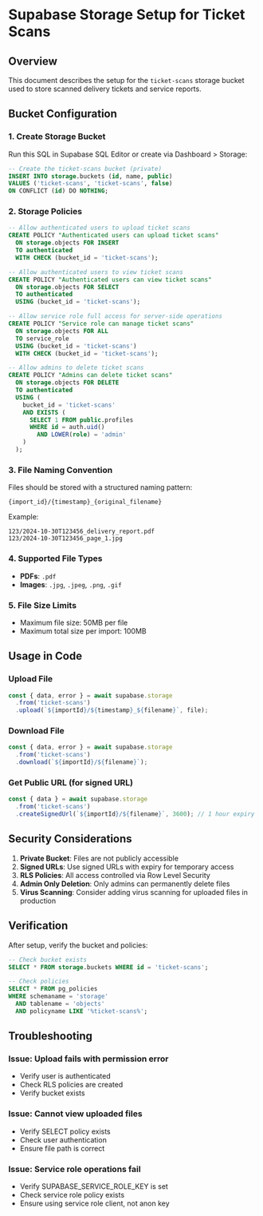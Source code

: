 # Supabase Storage Setup for Ticket Scans

## Overview
This document describes the setup for the `ticket-scans` storage bucket used to store scanned delivery tickets and service reports.

## Bucket Configuration

### 1. Create Storage Bucket

Run this SQL in Supabase SQL Editor or create via Dashboard > Storage:

```sql
-- Create the ticket-scans bucket (private)
INSERT INTO storage.buckets (id, name, public)
VALUES ('ticket-scans', 'ticket-scans', false)
ON CONFLICT (id) DO NOTHING;
```

### 2. Storage Policies

```sql
-- Allow authenticated users to upload ticket scans
CREATE POLICY "Authenticated users can upload ticket scans"
  ON storage.objects FOR INSERT
  TO authenticated
  WITH CHECK (bucket_id = 'ticket-scans');

-- Allow authenticated users to view ticket scans
CREATE POLICY "Authenticated users can view ticket scans"
  ON storage.objects FOR SELECT
  TO authenticated
  USING (bucket_id = 'ticket-scans');

-- Allow service role full access for server-side operations
CREATE POLICY "Service role can manage ticket scans"
  ON storage.objects FOR ALL
  TO service_role
  USING (bucket_id = 'ticket-scans')
  WITH CHECK (bucket_id = 'ticket-scans');

-- Allow admins to delete ticket scans
CREATE POLICY "Admins can delete ticket scans"
  ON storage.objects FOR DELETE
  TO authenticated
  USING (
    bucket_id = 'ticket-scans'
    AND EXISTS (
      SELECT 1 FROM public.profiles
      WHERE id = auth.uid()
        AND LOWER(role) = 'admin'
    )
  );
```

### 3. File Naming Convention

Files should be stored with a structured naming pattern:
```
{import_id}/{timestamp}_{original_filename}
```

Example:
```
123/2024-10-30T123456_delivery_report.pdf
123/2024-10-30T123456_page_1.jpg
```

### 4. Supported File Types

- **PDFs**: `.pdf`
- **Images**: `.jpg`, `.jpeg`, `.png`, `.gif`

### 5. File Size Limits

- Maximum file size: 50MB per file
- Maximum total size per import: 100MB

## Usage in Code

### Upload File
```javascript
const { data, error } = await supabase.storage
  .from('ticket-scans')
  .upload(`${importId}/${timestamp}_${filename}`, file);
```

### Download File
```javascript
const { data, error } = await supabase.storage
  .from('ticket-scans')
  .download(`${importId}/${filename}`);
```

### Get Public URL (for signed URL)
```javascript
const { data } = await supabase.storage
  .from('ticket-scans')
  .createSignedUrl(`${importId}/${filename}`, 3600); // 1 hour expiry
```

## Security Considerations

1. **Private Bucket**: Files are not publicly accessible
2. **Signed URLs**: Use signed URLs with expiry for temporary access
3. **RLS Policies**: All access controlled via Row Level Security
4. **Admin Only Deletion**: Only admins can permanently delete files
5. **Virus Scanning**: Consider adding virus scanning for uploaded files in production

## Verification

After setup, verify the bucket and policies:

```sql
-- Check bucket exists
SELECT * FROM storage.buckets WHERE id = 'ticket-scans';

-- Check policies
SELECT * FROM pg_policies 
WHERE schemaname = 'storage' 
  AND tablename = 'objects'
  AND policyname LIKE '%ticket-scans%';
```

## Troubleshooting

### Issue: Upload fails with permission error
- Verify user is authenticated
- Check RLS policies are created
- Verify bucket exists

### Issue: Cannot view uploaded files
- Verify SELECT policy exists
- Check user authentication
- Ensure file path is correct

### Issue: Service role operations fail
- Verify SUPABASE_SERVICE_ROLE_KEY is set
- Check service role policy exists
- Ensure using service role client, not anon key
